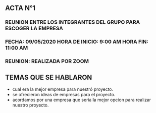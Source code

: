 ##		**ACTA N°1**

### REUNION ENTRE LOS INTEGRANTES DEL GRUPO PARA ESCOGER LA EMPRESA

### FECHA: 09/05/2020  HORA DE INICIO: 9:00 AM  HORA FIN: 11:00 AM

### REUNION: REALIZADA POR ZOOM 

## **TEMAS QUE SE HABLARON**
- cual era la mejor empresa para nuestró proyecto.
- se ofrecieron ideas de empresas para el proyecto.
- acordamos por una empresa que seria la mejor opcion para realizar nuestro proyecto.